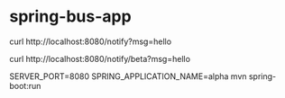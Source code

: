 # spring-bus-app

curl http://localhost:8080/notify?msg=hello

curl http://localhost:8080/notify/beta?msg=hello

SERVER_PORT=8080 SPRING_APPLICATION_NAME=alpha mvn spring-boot:run


